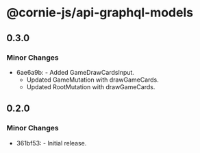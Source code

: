 # @cornie-js/api-graphql-models

## 0.3.0

### Minor Changes

- 6ae6a9b: - Added GameDrawCardsInput.
  - Updated GameMutation with drawGameCards.
  - Updated RootMutation with drawGameCards.

## 0.2.0

### Minor Changes

- 361bf53: - Initial release.
